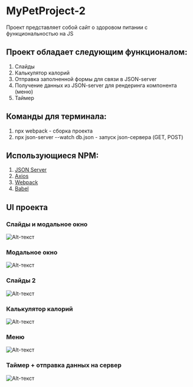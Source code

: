 # MyPetProject-2

Проект представляет собой сайт о здоровом питании с функциональностью на JS

## Проект обладает следующим функционалом:
1) Слайды
2) Калькулятор калорий
3) Отправка заполненной формы для связи в JSON-server
4) Получение данных из JSON-server для рендеринга компонента (меню)
5) Таймер

## Команды для терминала:
1) npx webpack - сборка проекта 
2) npx json-server --watch db.json - запуск json-сервера (GET, POST)

## Использующиеся NPM:
1) [JSON Server](https://github.com/typicode/json-server)
2) [Axios](https://github.com/axios/axios)
3) [Webpack](https://github.com/webpack/webpack)
4) [Babel](https://github.com/babel/babel)

## UI проекта
### Слайды и модальное окно
![Alt-текст](https://sun9-6.userapi.com/impg/XcUubq-F0UT9pfniP1puQHS5dhtUdWt0FbAkHw/oYmfpk75sBw.jpg?size=1360x768&quality=96&sign=d585ab06c33de05d48ca6f680fcd4897&type=album "Слайды и модальное окно")
### Модальное окно
![Alt-текст](https://sun9-41.userapi.com/impg/duAM6fF5S1cQs-lgtZKWoclCN-xz9eZ7Cgj2_Q/0bNnGrxptZY.jpg?size=1017x518&quality=96&sign=8a8cccae35610b3c0f679e03a311a180&type=album "Модальное окно")
### Слайды 2
![Alt-текст](https://sun9-86.userapi.com/impg/ZMxiPz4xvNlIRGRYmOV01BfQxubTSR1dCJrr4A/T6_-wfkIhUw.jpg?size=1360x768&quality=96&sign=d71e2fddb707b0aba6cbd450ca92c966&type=album "Слайд 2")
### Калькулятор калорий
![Alt-текст](https://sun9-46.userapi.com/impg/4qt7jA_6w6pJkA6I17TwLRe1oaDAqW1stPOSXA/OyTaIHs-Tfo.jpg?size=1360x768&quality=96&sign=3e7f598493be6bdb82070e154cd31daa&type=album "Калькулятор калорий")
### Меню
![Alt-текст](https://sun9-48.userapi.com/impg/BEwsX_zlitxSh1oyoRpvJvPxr_Hk9ho04OCZhA/k1PdukQylOI.jpg?size=1360x768&quality=96&sign=c675e0a4da087bebea0cf73a85cd3499&type=album "Меню")
### Таймер + отправка данных на сервер
![Alt-текст](https://sun9-88.userapi.com/impg/7nsGSLoKAsbAreOnna6kkvJMrc9ZpXcKuxNevg/AqbIWZoPu_A.jpg?size=1360x768&quality=96&sign=b4792e7649f1596dc61ed52ff110cb7d&type=album "Таймер + связь")
